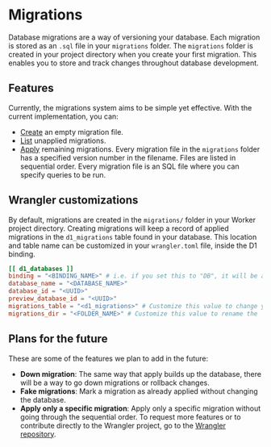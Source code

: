 # Migrations
Database migrations are a way of versioning your database. Each migration is stored as an `.sql` file in your `migrations` folder. The `migrations` folder is created in your project directory when you create your first migration. This enables you to store and track changes throughout database development.
## Features
Currently, the migrations system aims to be simple yet effective. With the current implementation, you can:
- [Create](/workers/wrangler/commands/#migrations-create) an empty migration file.
- [List](/workers/wrangler/commands/#migrations-list) unapplied migrations.
- [Apply](/workers/wrangler/commands/#migrations-apply) remaining migrations.
Every migration file in the `migrations` folder has a specified version number in the filename. Files are listed in sequential order. Every migration file is an SQL file where you can specify queries to be run.
## Wrangler customizations
By default, migrations are created in the `migrations/` folder in your Worker project directory. Creating migrations will keep a record of applied migrations in the `d1_migrations` table found in your database.
This location and table name can be customized in your `wrangler.toml` file, inside the D1 binding.
```toml
[[ d1_databases ]]
binding = "<BINDING_NAME>" # i.e. if you set this to "DB", it will be available in your Worker at `env.DB`
database_name = "<DATABASE_NAME>"
database_id = "<UUID>"
preview_database_id = "<UUID>"
migrations_table = "<d1_migrations>" # Customize this value to change your applied migrations table name
migrations_dir = "<FOLDER_NAME>" # Customize this value to rename the `migrations` folder
```
## Plans for the future
These are some of the features we plan to add in the future:
- **Down migration**: The same way that apply builds up the database, there will be a way to go down migrations or rollback changes.
- **Fake migrations**: Mark a migration as already applied without changing the database.
- **Apply only a specific migration**: Apply only a specific migration without going through the sequential order.
To request more features or to contribute directly to the Wrangler project, go to the [Wrangler repository](https://github.com/cloudflare/workers-sdk/tree/main/packages/wrangler).